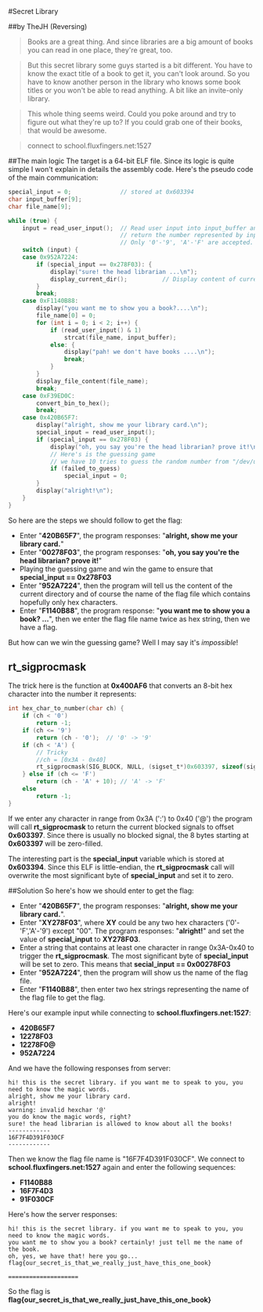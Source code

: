 #Secret Library

##by TheJH (Reversing) 

> Books are a great thing. And since libraries are a big amount of books you can read in one place, they're great, too.

> But this secret library some guys started is a bit different. You have to know the exact title of a book to get it, you can't look around. So you have to know another person in the library who knows some book titles or you won't be able to read anything. A bit like an invite-only library.

> This whole thing seems weird. Could you poke around and try to figure out what they're up to? If you could grab one of their books, that would be awesome.

> connect to school.fluxfingers.net:1527


##The main logic
The target is a 64-bit ELF file. Since its logic is quite simple I won't explain in details the assembly code.
Here's the pseudo code of the main communication:

```C
special_input = 0;              // stored at 0x603394
char input_buffer[9];
char file_name[9];

while (true) {
    input = read_user_input();  // Read user input into input_buffer and
                                // return the number represented by input_buffer as hex string
                                // Only '0'-'9', 'A'-'F' are accepted.
    switch (input) {
    case 0x952A7224:
        if (special_input == 0x278F03): {
            display("sure! the head librarian ...\n");
            display_current_dir();          // Display content of current directory
        }
        break;
    case 0xF1140B88:
        display("you want me to show you a book?....\n");
        file_name[0] = 0;
        for (int i = 0; i < 2; i++) {
            if (read_user_input() & 1)
                strcat(file_name, input_buffer);
            else: {
                display("pah! we don't have books ....\n");
                break;
            }
        }
        display_file_content(file_name);
        break;
    case 0xF39ED0C:
        convert_bin_to_hex();
        break;
    case 0x420B65F7:
        display("alright, show me your library card.\n");
        special_input = read_user_input();
        if (special_input == 0x278F03) {
            display("oh, you say you're the head librarian? prove it!\n");
            // Here's is the guessing game
            // we have 10 tries to guess the random number from "/dev/urandom"
            if (failed_to_guess)
                special_input = 0;
        }
        display("alright!\n");
    }
}
```

So here are the steps we should follow to get the flag:

* Enter "**420B65F7**", the program responses: "**alright, show me your library card.**"
* Enter "**00278F03**", the program responses: "**oh, you say you're the head librarian? prove it!**"
* Playing the guessing game and win the game to ensure that **special_input == 0x278F03**
* Enter "**952A7224**", then the program will tell us the content of the current directory and of course the name of the flag file which contains hopefully only hex characters.
* Enter "**F1140B88**", the program response: "**you want me to show you a book? ...**", then we enter the flag file name twice as hex string, then we have a flag.

But how can we win the guessing game? Well I may say it's *impossible*!

## rt_sigprocmask
The trick here is the function at **0x400AF6** that converts an 8-bit hex character into the number it represents:
```C
int hex_char_to_number(char ch) {
    if (ch < '0')
        return -1;
    if (ch <= '9')
        return (ch - '0');  // '0' -> '9'
    if (ch < 'A') {
        // Tricky
        //ch = [0x3A - 0x40]
        rt_sigprocmask(SIG_BLOCK, NULL, (sigset_t*)0x603397, sizeof(sigset_t));
    } else if (ch <= 'F')
        return (ch - 'A' + 10); // 'A' -> 'F'
    else
        return -1;
}
```
If we enter any character in range from 0x3A (':') to 0x40 ('@') the program will call **rt_sigprocmask** to return the current blocked signals to offset **0x603397**. Since there is usually no blocked signal, the 8 bytes starting at **0x603397** will be zero-filled.

The interesting part is the **special_input** variable which is stored at **0x603394**. Since this ELF is little-endian, the **rt_sigprocmask** call will overwrite the most significant byte of **special_input** and set it to zero.

##Solution
So here's how we should enter to get the flag:

* Enter "**420B65F7**", the program responses: "**alright, show me your library card.**".
* Enter "**XY278F03**", where **XY** could be any two hex characters ('0'-'F','A'-'9') except "00". The program responses: "**alright!**" and set the value of **special_input** to **XY278F03**.
* Enter a string that contains at least one character in range 0x3A-0x40 to trigger the **rt_sigprocmask**. The most significant byte of **special_input** will be set to zero. This means that **secial_input == 0x00278F03**
* Enter "**952A7224**", then the program will show us the name of the flag file.
* Enter "**F1140B88**", then enter two hex strings representing the name of the flag file to get the flag.

Here's our example input while connecting to **school.fluxfingers.net:1527**:

* **420B65F7**
* **12278F03**
* **12278F0@**
* **952A7224**

And we have the following responses from server:

```
hi! this is the secret library. if you want me to speak to you, you need to know the magic words.
alright, show me your library card.
alright!
warning: invalid hexchar '@'
you do know the magic words, right?
sure! the head librarian is allowed to know about all the books!
------------
16F7F4D391F030CF
------------
```

Then we know the flag file name is "16F7F4D391F030CF". We connect to **school.fluxfingers.net:1527** again and enter the following sequences:

* **F1140B88**
* **16F7F4D3**
* **91F030CF**

Here's how the server responses:

```
hi! this is the secret library. if you want me to speak to you, you need to know the magic words.
you want me to show you a book? certainly! just tell me the name of the book.
oh, yes, we have that! here you go...
flag{our_secret_is_that_we_really_just_have_this_one_book}

====================
```

So the flag is **flag{our_secret_is_that_we_really_just_have_this_one_book}**
